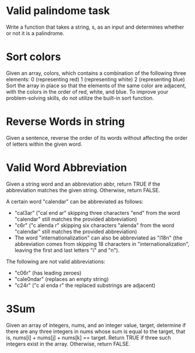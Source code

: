 # Valid palindome task

Write a function that takes a string, s, as an input and determines whether or not it is a palindrome.

# Sort colors

Given an array, colors, which contains a combination of the following three elements:
0 (representing red)
1 (representing white)
2 (representing blue)
Sort the array in place so that the elements of the same color are adjacent, with the colors in the order of red, white, and blue. To improve your problem-solving skills, do not utilize the built-in sort function.

# Reverse Words in string

Given a sentence, reverse the order of its words without affecting the order of letters within the given word.

# Valid Word Abbreviation

Given a string word and an abbreviation abbr, return TRUE if the abbreviation matches the given string. Otherwise, return FALSE.

A certain word "calendar" can be abbreviated as follows:

- "cal3ar" ("cal end ar" skipping three characters "end" from the word "calendar" still matches the provided abbreviation)
- "c6r" ("c alenda r" skipping six characters "alenda" from the word "calendar" still matches the provided abbreviation)
- The word "internationalization" can also be abbreviated as "i18n" (the abbreviation comes from skipping 18 characters in "internationalization", leaving the first and last letters "i" and "n").

The following are not valid abbreviations:

- "c06r" (has leading zeroes)
- "cale0ndar" (replaces an empty string)
- "c24r" ("c al enda r" the replaced substrings are adjacent)

# 3Sum

Given an array of integers, nums, and an integer value, target, determine if there are any three integers in nums whose sum is equal to the target, that is, nums[i] + nums[j] + nums[k] == target. 
Return TRUE if three such integers exist in the array. Otherwise, return FALSE.

